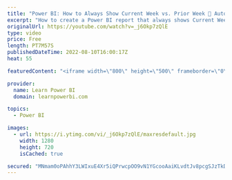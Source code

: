 ```yaml
---
title: "Power BI: How to Always Show Current Week vs. Prior Week 📅 Automatically!"
excerpt: "How to create a Power BI report that always shows Current Week vs. Prior Week automatically!  00:00 Question: How to Always Show Current vs. Prior Week Automatically 01:24 Understanding the Current Week in Calendar Table 04:02 Using Current Week to Create Automatic DAX Measures  Download the file from"
originalUrl: https://youtube.com/watch?v=_j6Okp7zQlE
type: video
price: Free
length: PT7M57S
publishedDateTime: 2022-08-10T16:00:17Z
heat: 55

featuredContent: "<iframe width=\"800\" height=\"500\" frameborder=\"0\" src=\"https://www.youtube.com/embed/_j6Okp7zQlE\" allow=\"accelerometer; autoplay; encrypted-media; gyroscope; picture-in-picture\" allowfullscreen></iframe>"

provider:
  name: Learn Power BI
  domain: learnpowerbi.com

topics:
  - Power BI

images:
  - url: https://i.ytimg.com/vi/_j6Okp7zQlE/maxresdefault.jpg
    width: 1280
    height: 720
    isCached: true

secured: "MNmam0oPAhhY3LWIxuE4Xr5iQPrwcpOO9vN1YGcooAaiKLvdtJv8pcgSJzTkDQmkqWjDoFyP2uBUeanbVUO6yHK9+p/zz3AEf0gq9MWrniACq0qIrLb2XcTSFbuC5yY1QIeVRbvHHxK3YW+8/6GNvgANv4BDZtbCPrULHl0prnAnE3Y+E5RzpowPWq3lWaHWaOLNZEEJBmaWdy4/p7VcQvjRAsrl6izaKgV8d1BERBSVR8NS24ZjXJw32nCUXxRhiPMaMPzMS2q+JzFaFlVmy2ETw6u10ZN0ZydKohd4zcRJ6krSE2IEJOSG9gDloW4OyIRwrEAtFwjOJKDILT2LOrwTY7wWN0B1HO3rRTaXpucagzaYV2S+QKipcYz5zvRyFVJnBPEmDWaok/Z1I8JE08IKJOy+8ACEWhu7P2IL964=;3+7uA9hU1Q3jod71oA9DuA=="
---
```


